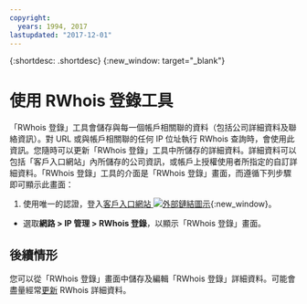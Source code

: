 ```yaml
---
copyright:
  years: 1994, 2017
lastupdated: "2017-12-01"
---
```


{:shortdesc: .shortdesc}
{:new_window: target="_blank"}

# 使用 RWhois 登錄工具

「RWhois 登錄」工具會儲存與每一個帳戶相關聯的資料（包括公司詳細資料及聯絡資訊）。對 URL 或與帳戶相關聯的任何 IP 位址執行 RWhois 查詢時，會使用此資訊。您隨時可以更新「RWhois 登錄」工具中所儲存的詳細資料。詳細資料可以包括「客戶入口網站」內所儲存的公司資訊，或帳戶上授權使用者所指定的自訂詳細資料。「RWhois 登錄」工具的介面是「RWhois 登錄」畫面，而遵循下列步驟即可顯示此畫面：

1. 使用唯一的認證，登入[客戶入口網站 ![外部鏈結圖示](../../icons/launch-glyph.svg "外部鏈結圖示")](https://control.softlayer.com/){:new_window}。
* 選取**網路 > IP 管理 > RWhois 登錄**，以顯示「RWhois 登錄」畫面。

## 後續情形

您可以從「RWhois 登錄」畫面中儲存及編輯「RWhois 登錄」詳細資料。可能會盡量經常[更新](update-rwhois.html) RWhois 詳細資料。
